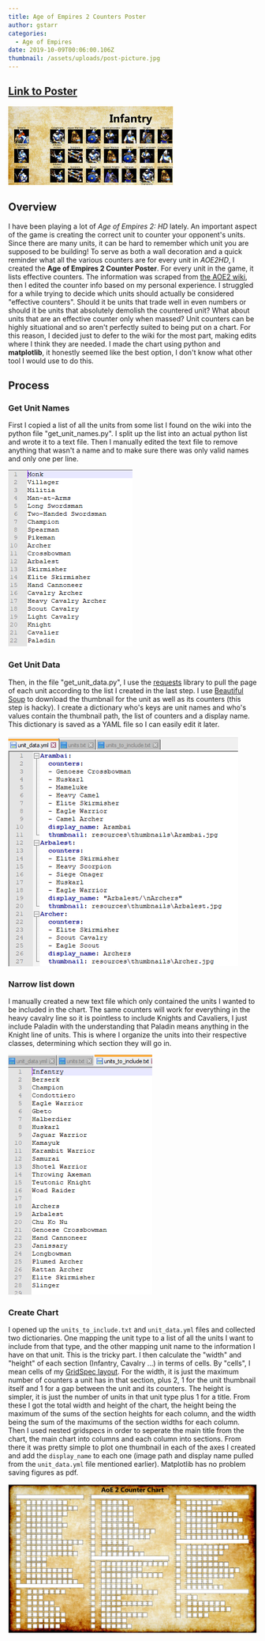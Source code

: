 ```yaml
---
title: Age of Empires 2 Counters Poster
author: gstarr
categories:
  - Age of Empires
date: 2019-10-09T00:06:00.106Z
thumbnail: /assets/uploads/post-picture.jpg
---
```

## [Link to Poster](https://github.com/gregstarr/aoe2chart/blob/master/resources/chart.pdf)

![poster preview](/assets/uploads/poster-preview.png)

## Overview

I have been playing a lot of _Age of Empires 2: HD_ lately. An important aspect of the game is creating the correct unit to counter your opponent's units. Since there are many units, it can be hard to remember which unit you are supposed to be building! To serve as both a wall decoration and a quick reminder what all the various counters are for every unit in _AOE2HD_, I created the **Age of Empires 2 Counter Poster**. For every unit in the game, it lists effective counters. The information was scraped from [the AOE2 wiki](https://ageofempires.fandom.com/wiki/Age_of_Empires_II:Portal), then I edited the counter info based on my personal experience. I struggled for a while trying to decide which units should actually be considered "effective counters". Should it be units that trade well in even numbers or should it be units that absolutely demolish the countered unit? What about units that are an effective counter only when massed? Unit counters can be highly situational and so aren't perfectly suited to being put on a chart. For this reason, I decided just to defer to the wiki for the most part, making edits where I think they are needed. I made the chart using python and **matplotlib**, it honestly seemed like the best option, I don't know what other tool I would use to do this.

## Process

### Get Unit Names

First I copied a list of all the units from some list I found on the wiki into the python file "get_unit_names.py". I split up the list into an actual python list and wrote it to a text file. Then I manually edited the text file to remove anything that wasn't a name and to make sure there was only valid names and only one per line.

![unit list](/assets/uploads/unit-list.png)

### Get Unit Data

Then, in the file "get_unit_data.py", I use the [requests](https://requests.kennethreitz.org/en/master/) library to pull the page of each unit according to the list I created in the last step. I use [Beautiful Soup](https://www.crummy.com/software/BeautifulSoup/)  to download the thumbnail for the unit as well as its counters (this step is hacky). I create a dictionary who's keys are unit names and who's values contain the thumbnail path, the list of counters and a display name. This dictionary is saved as a YAML file so I can easily edit it later. 

![unit data](/assets/uploads/unit_data.png)

### Narrow list down

I manually created a new text file which only contained the units I wanted to be included in the chart. The same counters will work for everything in the heavy cavalry line so it is pointless to include Knights and Cavaliers, I just include Paladin with the understanding that Paladin means anything in the Knight line of units. This is where I organize the units into their respective classes, determining which section they will go in. 

![units to include](/assets/uploads/units_to_include.png)

### Create Chart

I opened up the `units_to_include.txt` and `unit_data.yml` files and collected two dictionaries. One mapping the unit type to a list of all the units I want to include from that type, and the other mapping unit name to the information I have on that unit. This is the tricky part. I then calculate the "width" and "height" of each section (Infantry, Cavalry ...) in terms of cells. By "cells", I mean cells of my [GridSpec layout](https://matplotlib.org/3.1.1/tutorials/intermediate/gridspec.html). For the width, it is just the maximum number of counters a unit has in that section, plus 2, 1 for the unit thumbnail itself and 1 for a gap between the unit and its counters. The height is simpler, it is just the number of units in that unit type plus 1 for a title. From these I got the total width and height of the chart, the height being the maximum of the sums of the section heights for each column, and the width being the sum of the maximums of the section widths for each column. Then I used nested gridspecs in order to seperate the main title from the chart, the main chart into columns and each column into sections. From there it was pretty simple to plot one thumbnail in each of the axes I created and add the `display_name` to each one (image path and display name pulled from the `unit_data.yml` file mentioned earlier). Matplotlib has no problem saving figures as pdf. 

![grid spec layout](/assets/uploads/layout.png)
